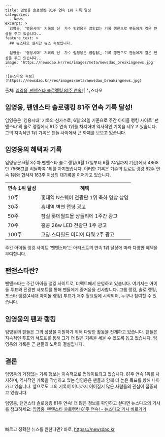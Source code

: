     ---
    title: 임영웅 솔로랭킹 81주 연속 1위 기록 달성
    categories:
      - News
    excerpt: >
      임영웅: '영웅시대' 기록의 신  가수 임영웅은 끊임없는 기록 행진으로 팬들에게 깊은 인상을 주고 있습니다.…
    feature_text: >
      ## 뉴스다오 실시간 뉴스 속보입니다.
    
      임영웅: '영웅시대' 기록의 신  가수 임영웅은 끊임없는 기록 행진으로 팬들에게 깊은 인상을 주고 있습니다.…
    image: 'https://newsdao.kr/res/images/meta/newsdao_breakingnews.jpg'
    ---
    
    ![뉴스다오 속보](httpss://newsdao.kr/res/images/meta/newsdao_breakingnews.jpg)

<p>출처: <a href="httpss://newsdao.kr/4393" rel="dofollow">임영웅, 팬앤스타 솔로랭킹 81주 연속!</a> | 뉴스다오</p>

<h2>임영웅, 팬앤스타 솔로랭킹 81주 연속 기록 달성!</h2>

<p data-ke-size="size16">임영웅은 '영웅시대' 기록의 신가수로, 6월 24일 기준으로 주간 아이돌 랭킹 사이트 '팬앤스타'의 솔로 랭킹에서 81주 연속 1위를 차지하며 역사적인 기록을 세우고 있습니다. 그의 지속적인 1위 기록은 팬들 사이에서 큰 화제를 모으고 있습니다.</p>

<h2 data-ke-size="size24">임영웅의 혜택과 기록</h2>

<p data-ke-size="size16">임영웅은 6월 3주차 팬앤스타 솔로 랭킹(6월 17일부터 6월 24일까지 기간)에서 4868만 7566표를 획들하여 1위를 차지했습니다. 이러한 기록은 기존의 트로트 랭킹 82주 연속 1위와 합쳐져 163주 이상의 대기록을 이어가고 있습니다.</p>

<table>
    <tr>
        <th>연속 1위 달성</th>
        <th>혜택</th>
    </tr>
    <tr>
        <td>10주</td>
        <td>홍대역 N스퀘어 전광판 1위 축하 영상 상영</td>
    </tr>
    <tr>
        <td>30주</td>
        <td>홍대역 벽면 랩핑 광고</td>
    </tr>
    <tr>
        <td>50주</td>
        <td>잠실 롯데월드몰 샹들리에 1주간 광고</td>
    </tr>
    <tr>
        <td>70주</td>
        <td>홍콩 26w LED 전광판 1주 광고</td>
    </tr>
    <tr>
        <td>100주</td>
        <td>고양 스타필드 미디어 타워 2주 광고</td>
    </tr>
</table>

<p data-ke-size="size16">주간 아이돌 랭킹 사이트 '팬앤스타'는 아티스트의 연속 1위 달성에 따라 다양한 혜택을 부여합니다.</p>

<h2 data-ke-size="size24">팬앤스타란?</h2>

<p data-ke-size="size16">팬앤스타는 주간 아이돌 랭킹 사이트로, 더팩트에서 운영하고 있습니다. 여기서는 아이돌 투표와 전광판 서포트를 통해 팬들에게 즐거움을 선사합니다. 그룹 랭킹, 솔로 랭킹, 포스타 랭킹(4세대 아이돌 랭킹) 투표가 매주 월요일에 시작되며, 누구나 참여할 수 있습니다.</p>

<h2 data-ke-size="size24">임영웅의 팬과 랭킹</h2>

<p data-ke-size="size16">임영웅의 팬들은 그의 성장을 지원하기 위해 다양한 활동을 전개하고 있습니다. 팬들은 지속적인 투표와 서포트를 통해 그가 더 많은 기록을 세울 수 있도록 돕고 있습니다. 임영웅의 기록은 곧 팬들의 노력의 결실입니다.</p>

<h2 data-ke-size="size24">결론</h2>

<p data-ke-size="size16">임영웅의 거침없는 기록 행보는 지속적으로 업데이트되고 있습니다. 81주 연속 1위를 차지하며, 역사적인 기록을 작성하고 있는 임영웅은 팬들과 함께 더 높은 목표를 향해 나아가고 있습니다. 앞으로도 그의 기록이 어디까지 이어질지 많은 사람들의 관심이 집중되고 있습니다.</p>

<p data-ke-size="size16">임영웅, 팬앤스타 솔로랭킹 81주 연속! 더 많은 정보를 확인하고 싶다면 뉴스다오의 기사를 참고하세요: <a href="httpss://newsdao.kr/4393">임영웅, 팬앤스타 솔로랭킹 81주 연속! - 뉴스다오 기사 바로가기</a></p>
<p data-ke-size="size16">&nbsp;</p> 

빠르고 정확한 뉴스를 원한다면? 바로, <a href="httpss://newsdao.kr" rel="dofollow">httpss://newsdao.kr</a>


    